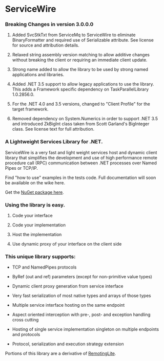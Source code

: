 ServiceWire
===========

### Breaking Changes in version 3.0.0.0

1. Added SvcStkTxt from ServiceMq to ServiceWire to eliminate BinaryFormatter and required use of Serializable attribute. See license for source and attribution details.

2. Relaxed string assembly version matching to allow additive changes without breaking the client or requiring an immediate client update.

3. Strong name added to allow the library to be used by strong named applications and libraries.

4. Added .NET 3.5 support to allow legacy applications to use the library. This adds a Framework specific dependency on TaskParallelLibrary 1.0.2856.0.

5. For the .NET 4.0 and 3.5 versions, changed to "Client Profile" for the target framework.

6. Removed dependency on System.Numerics in order to support .NET 3.5 and introduced ZkBigInt class taken from Scott Garland's BigInteger class. See license text for full attribution.

### A Lightweight Services Library for .NET.

ServiceWire is a very fast and light weight services host and dynamic client library that simplifies the development and use of high performance remote procedure call (RPC) communication between .NET processes over Named Pipes or TCP/IP.

Find "how to use" examples in the tests code. Full documentation will soon be available on the wike here.

Get the [NuGet package here][].

### Using the library is easy. 

1.  Code your interface

2.  Code your implementation

3.  Host the implementation

4.  Use dynamic proxy of your interface on the client side

### This unique library supports:

-   TCP and NamedPipes protocols

-   ByRef (out and ref) parameters (except for non-primitive value types)

-   Dynamic client proxy generation from service interface

-   Very fast serialization of most native types and arrays of those types

-   Multiple service interface hosting on the same endpoint

-   Aspect oriented interception with pre-, post- and exception handling cross cutting

-   Hosting of single service implementation singleton on multiple endpoints and protocols

-   Protocol, serialization and execution strategy extension

Portions of this library are a derivative of [RemotingLite][].  

  [NuGet package here]: http://www.nuget.org/packages/ServiceWire/
  [RemotingLite]: http://remotinglite.codeplex.com/
